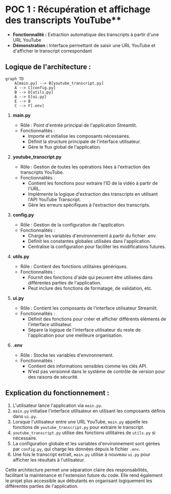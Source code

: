 # POC 1 : Récupération et affichage des transcripts YouTube**
   - **Fonctionnalité :** Extraction automatique des transcripts à partir d'une URL YouTube
   - **Démonstration :** Interface permettant de saisir une URL YouTube et d'afficher le transcript correspondant


## Logique de l'architecture :

```mermaid
graph TD
    A[main.py] --> B[youtube_transcript.py]
    A --> C[config.py]
    B --> D[utils.py]
    A --> E[ui.py]
    E --> B
    C --> F[.env]

```


1. **main.py**
   - Rôle : Point d'entrée principal de l'application Streamlit.
   - Fonctionnalités :
     - Importe et initialise les composants nécessaires.
     - Définit la structure principale de l'interface utilisateur.
     - Gère le flux global de l'application.

2. **youtube_transcript.py**
   - Rôle : Gestion de toutes les opérations liées à l'extraction des transcripts YouTube.
   - Fonctionnalités :
     - Contient les fonctions pour extraire l'ID de la vidéo à partir de l'URL.
     - Implémente la logique d'extraction des transcripts en utilisant l'API YouTube Transcript.
     - Gère les erreurs spécifiques à l'extraction des transcripts.

3. **config.py**
   - Rôle : Gestion de la configuration de l'application.
   - Fonctionnalités :
     - Charge les variables d'environnement à partir du fichier .env.
     - Définit les constantes globales utilisées dans l'application.
     - Centralise la configuration pour faciliter les modifications futures.

4. **utils.py**
   - Rôle : Contient des fonctions utilitaires génériques.
   - Fonctionnalités :
     - Fournit des fonctions d'aide qui peuvent être utilisées dans différentes parties de l'application.
     - Peut inclure des fonctions de formatage, de validation, etc.

5. **ui.py**
   - Rôle : Contient les composants de l'interface utilisateur Streamlit.
   - Fonctionnalités :
     - Définit des fonctions pour créer et afficher différents éléments de l'interface utilisateur.
     - Sépare la logique de l'interface utilisateur du reste de l'application pour une meilleure organisation.

6. **.env**
   - Rôle : Stocke les variables d'environnement.
   - Fonctionnalités :
     - Contient des informations sensibles comme les clés API.
     - N'est pas versionné dans le système de contrôle de version pour des raisons de sécurité.

## Explication du fonctionnement :

1. L'utilisateur lance l'application via `main.py`.
2. `main.py` initialise l'interface utilisateur en utilisant les composants définis dans `ui.py`.
3. Lorsque l'utilisateur entre une URL YouTube, `main.py` appelle les fonctions de `youtube_transcript.py` pour extraire le transcript.
4. `youtube_transcript.py` utilise des fonctions utilitaires de `utils.py` si nécessaire.
5. La configuration globale et les variables d'environnement sont gérées par `config.py`, qui charge les données depuis le fichier `.env`.
6. Une fois le transcript extrait, `main.py` utilise à nouveau `ui.py` pour afficher les résultats à l'utilisateur.

Cette architecture permet une séparation claire des responsabilités, facilitant la maintenance et l'extension future du code. Elle rend également le projet plus accessible aux débutants en organisant logiquement les différentes parties de l'application.